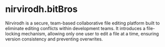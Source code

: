 # nirvirodh.bitBros
Nirvirodh is a secure, team-based collaborative file editing platform built to eliminate editing conflicts within development teams. It introduces a file-locking mechanism, allowing only one user to edit a file at a time, ensuring version consistency and preventing overwrites.
